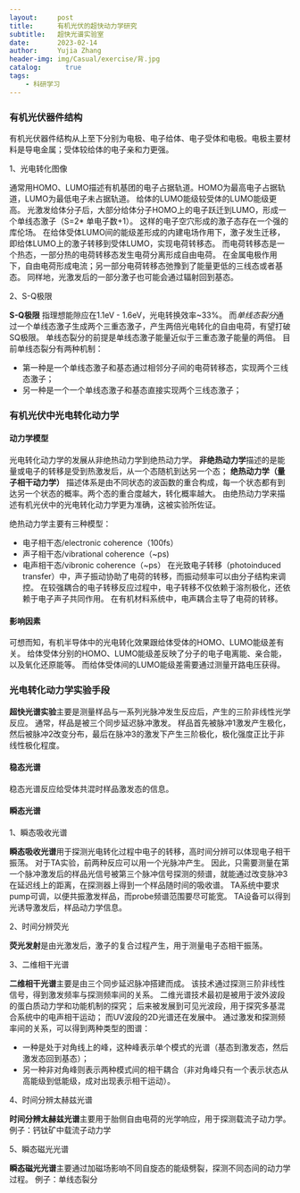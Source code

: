 ```yaml
---
layout:     post
title:      有机光伏的超快动力学研究
subtitle:   超快光谱实验室
date:       2023-02-14
author:     Yujia Zhang
header-img: img/Casual/exercise/背.jpg
catalog: 	  true
tags:
    - 科研学习
---
```

### 有机光伏器件结构

有机光伏器件结构从上至下分别为电极、电子给体、电子受体和电极。电极主要材料是导电金属；受体较给体的电子亲和力更强。

1、光电转化图像

通常用HOMO、LUMO描述有机基团的电子占据轨道。HOMO为最高电子占据轨道，LUMO为最低电子未占据轨道。
给体的LUMO能级较受体的LUMO能级更高。
光激发给体分子后，大部分给体分子HOMO上的电子跃迁到LUMO，形成一个单线态激子（S=2* 单电子数+1）。
这样的电子空穴形成的激子态存在一个强的库伦场。
在给体受体LUMO间的能级差形成的内建电场作用下，激子发生迁移，即给体LUMO上的激子转移到受体LUMO，实现电荷转移态。
而电荷转移态是一个热态，一部分热的电荷转移态发生电荷分离形成自由电荷。
在金属电极作用下，自由电荷形成电流；另一部分电荷转移态弛豫到了能量更低的三线态或者基态。
同样地，光激发后的一部分激子也可能会通过辐射回到基态。

2、S-Q极限

**S-Q极限** 指理想能隙应在1.1eV - 1.6eV，光电转换效率~33%。
而*单线态裂分*通过一个单线态激子生成两个三重态激子，产生两倍光电转化的自由电荷，有望打破SQ极限。
单线态裂分的前提是单线态激子能量近似于三重态激子能量的两倍。
目前单线态裂分有两种机制：
* 第一种是一个单线态激子和基态通过相邻分子间的电荷转移态，实现两个三线态激子；
* 另一种是一个一个单线态激子和基态直接实现两个三线态激子；

### 有机光伏中光电转化动力学

#### 动力学模型

光电转化动力学的发展从非绝热动力学到绝热动力学。
**非绝热动力学**描述的是能量或电子的转移是受到热激发后，从一个态随机到达另一个态；
**绝热动力学（量子相干动力学）** 描述体系是由不同状态的波函数的重合构成，每一个状态都有到达另一个状态的概率。两个态的重合度越大，转化概率越大。
由绝热动力学来描述有机光伏中的光电转化动力学更为准确，这被实验所佐证。

绝热动力学主要有三种模型：
* 电子相干态/electronic coherence（100fs）
* 声子相干态/vibrational coherence（~ps)
* 电声相干态/vibronic coherence（~ps）
在光致电子转移（photoinduced transfer）中，声子振动协助了电荷的转移，而振动频率可以由分子结构来调控。
在较强耦合的电子转移反应过程中，电子转移不仅依赖于溶剂极化，还依赖于电子声子共同作用。
在有机材料系统中，电声耦合主导了电荷的转移。

#### 影响因素

可想而知，有机半导体中的光电转化效果跟给体受体的HOMO、LUMO能级差有关。
给体受体分别的HOMO、LUMO能级差反映了分子的电子电离能、亲合能，以及氧化还原能等。
而给体受体间的LUMO能级差需要通过测量开路电压获得。

### 光电转化动力学实验手段

**超快光谱实验**主要是测量样品与一系列光脉冲发生反应后，产生的三阶非线性光学反应。
通常，样品是被三个同步延迟脉冲激发。
样品首先被脉冲1激发产生极化，然后被脉冲2改变分布，最后在脉冲3的激发下产生三阶极化，极化强度正比于非线性极化程度。

#### 稳态光谱

稳态光谱反应给受体共混时样品激发态的信息。

#### 瞬态光谱

1、瞬态吸收光谱

**瞬态吸收光谱**用于探测光电转化过程中电子的转移，高时间分辨可以体现电子相干振荡。
对于TA实验，前两种反应可以用一个光脉冲产生。
因此，只需要测量在第一个脉冲激发后的样品光信号被第三个脉冲信号探测的频谱，就能通过改变脉冲3在延迟线上的距离，在探测器上得到一个样品随时间的吸收谱。
TA系统中要求pump可调，以便共振激发样品，而probe频谱范围要尽可能宽。
TA设备可以得到光诱导激发后，样品动力学信息。

2、时间分辨荧光

**荧光发射**是由光激发后，激子的复合过程产生，用于测量电子态相干振荡。

3、二维相干光谱

**二维相干光谱**主要是由三个同步延迟脉冲搭建而成。
该技术通过探测三阶非线性信号，得到激发频率与探测频率间的关系。
二维光谱技术最初是被用于波外波段的蛋白质动力学和功能机制的探究；
后来被发展到可见光波段，用于探究多基混合系统中的电声相干运动；
而UV波段的2D光谱还在发展中。
通过激发和探测频率间的关系，可以得到两种类型的图谱：
* 一种是处于对角线上的峰，这种峰表示单个模式的光谱（基态到激发态，然后激发态回到基态）；
* 另一种非对角峰则表示两种模式间的相干耦合（非对角峰只有一个表示状态从高能级到低能级，成对出现表示相干运动）。

4、时间分辨太赫兹光谱

**时间分辨太赫兹光谱**主要用于胎侧自由电荷的光学响应，用于探测载流子动力学。
例子：钙钛矿中载流子动力学

5、瞬态磁光光谱

**瞬态磁光光谱**主要通过加磁场影响不同自旋态的能级劈裂，探测不同态间的动力学过程。
例子：单线态裂分









